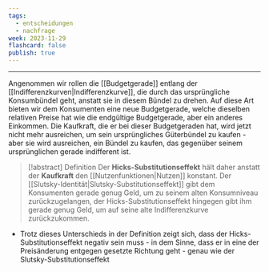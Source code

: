 ```yaml
---
tags:
  - entscheidungen
  - nachfrage
week: 2023-11-29
flashcard: false
publish: true
---
```

***

Angenommen wir rollen die [[Budgetgerade]] entlang der [[Indifferenzkurven|Indifferenzkurve]], die durch das ursprüngliche Konsumbündel geht, anstatt sie in diesem Bündel zu drehen. Auf diese Art bieten wir dem Konsumenten eine neue Budgetgerade, welche dieselben relativen Preise hat wie die endgültige Budgetgerade, aber ein anderes Einkommen. Die Kaufkraft, die er bei dieser Budgetgeraden hat, wird jetzt nicht mehr ausreichen, um sein ursprüngliches Güterbündel zu kaufen - aber sie wird ausreichen, ein Bündel zu kaufen, das gegenüber seinem ursprünglichen gerade indifferent ist.

> [!abstract] Definition
> Der **Hicks-Substitutionseffekt** hält daher anstatt der **Kaufkraft** den [[Nutzenfunktionen|Nutzen]] konstant.
> Der [[Slutsky-Identität|Slutsky-Substitutionseffekt]] gibt dem Konsumenten gerade genug Geld, um zu seinem alten Konsumniveau zurückzugelangen, der Hicks-Substitutionseffekt hingegen gibt ihm gerade genug Geld, um auf seine alte Indifferenzkurve zurückzukommen. 

- Trotz dieses Unterschieds in der Definition zeigt sich, dass der Hicks-Substitutionseffekt negativ sein muss - in dem Sinne, dass er in eine der Preisänderung entgegen gesetzte Richtung geht - genau wie der Slutsky-Substitutionseffekt